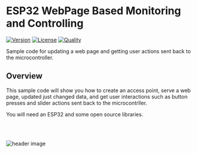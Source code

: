 # ESP32 WebPage Based Monitoring and Controlling

[![Version](https://img.shields.io/badge/version-1.0.0-blue)](https://github.com/tahirrrhassan/ESP32_WebPage) [![License](https://img.shields.io/badge/license-GPL%203.0-blue)](https://github.com/tahirrrhassan/ESP32_WebPage) [![Quality](https://img.shields.io/badge/quality-A%2B-brightgreen)](https://github.com/tahirrrhassan/ESP32_WebPage)

Sample code for updating a web page and getting user actions sent back to the microcontroller.

## Overview

This sample code will show you how to create an access point, serve a web page, updated just changed data, and get user interactions such as button presses and slider actions sent back to the microcontrller.

You will need an ESP32 and some open source libraries.

<br>
<br>

![header image](https://raw.github.com/tahirrrhassan/ESP32_WebPage/master/screen.jpg)

